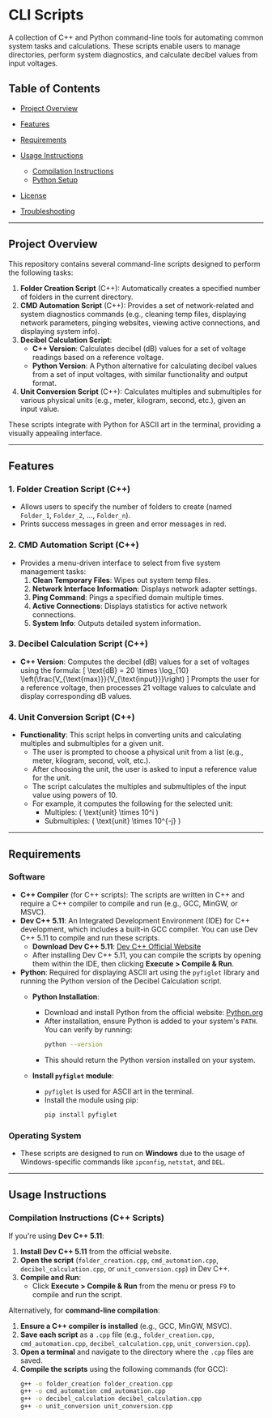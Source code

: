 # CLI Scripts

A collection of C++ and Python command-line tools for automating common system tasks and calculations. These scripts enable users to manage directories, perform system diagnostics, and calculate decibel values from input voltages.

## Table of Contents

- [Project Overview](#project-overview)
- [Features](#features)
- [Requirements](#requirements)
- [Usage Instructions](#usage-instructions)
  - [Compilation Instructions](#compilation-instructions)
  - [Python Setup](#python-setup)
  
- [License](#license)
- [Troubleshooting](#troubleshooting)

---

## Project Overview

This repository contains several command-line scripts designed to perform the following tasks:

1. **Folder Creation Script** (C++): Automatically creates a specified number of folders in the current directory.
2. **CMD Automation Script** (C++): Provides a set of network-related and system diagnostics commands (e.g., cleaning temp files, displaying network parameters, pinging websites, viewing active connections, and displaying system info).
3. **Decibel Calculation Script**:
   - **C++ Version**: Calculates decibel (dB) values for a set of voltage readings based on a reference voltage.
   - **Python Version**: A Python alternative for calculating decibel values from a set of input voltages, with similar functionality and output format.
4. **Unit Conversion Script** (C++): Calculates multiples and submultiples for various physical units (e.g., meter, kilogram, second, etc.), given an input value.

These scripts integrate with Python for ASCII art in the terminal, providing a visually appealing interface.

---

## Features

### 1. Folder Creation Script (C++)
- Allows users to specify the number of folders to create (named `Folder_1`, `Folder_2`, ..., `Folder_n`).
- Prints success messages in green and error messages in red.

### 2. CMD Automation Script (C++)
- Provides a menu-driven interface to select from five system management tasks:
  1. **Clean Temporary Files**: Wipes out system temp files.
  2. **Network Interface Information**: Displays network adapter settings.
  3. **Ping Command**: Pings a specified domain multiple times.
  4. **Active Connections**: Displays statistics for active network connections.
  5. **System Info**: Outputs detailed system information.

### 3. Decibel Calculation Script (C++)
- **C++ Version**: Computes the decibel (dB) values for a set of voltages using the formula:
  \[
  \text{dB} = 20 \times \log_{10} \left(\frac{V_{\text{max}}}{V_{\text{input}}}\right)
  \]
  Prompts the user for a reference voltage, then processes 21 voltage values to calculate and display corresponding dB values.

### 4. Unit Conversion Script (C++)
- **Functionality**: This script helps in converting units and calculating multiples and submultiples for a given unit.
  - The user is prompted to choose a physical unit from a list (e.g., meter, kilogram, second, volt, etc.).
  - After choosing the unit, the user is asked to input a reference value for the unit.
  - The script calculates the multiples and submultiples of the input value using powers of 10.
  - For example, it computes the following for the selected unit:
    - Multiples: \( \text{unit} \times 10^i \)
    - Submultiples: \( \text{unit} \times 10^{-j} \)

---

## Requirements

### Software
- **C++ Compiler** (for C++ scripts): The scripts are written in C++ and require a C++ compiler to compile and run (e.g., GCC, MinGW, or MSVC).
- **Dev C++ 5.11**: An Integrated Development Environment (IDE) for C++ development, which includes a built-in GCC compiler. You can use Dev C++ 5.11 to compile and run these scripts.
  - **Download Dev C++ 5.11**: [Dev C++ Official Website](https://www.bloodshed.net/devcpp.html)
  - After installing Dev C++ 5.11, you can compile the scripts by opening them within the IDE, then clicking **Execute > Compile & Run**.
- **Python**: Required for displaying ASCII art using the `pyfiglet` library and running the Python version of the Decibel Calculation script.
  - **Python Installation**:
    - Download and install Python from the official website: [Python.org](https://www.python.org/downloads/)
    - After installation, ensure Python is added to your system's `PATH`. You can verify by running:
      ```bash
      python --version
      ```
    - This should return the Python version installed on your system.

  - **Install `pyfiglet` module**:
    - `pyfiglet` is used for ASCII art in the terminal.
    - Install the module using pip:
      ```bash
      pip install pyfiglet
      ```

### Operating System
- These scripts are designed to run on **Windows** due to the usage of Windows-specific commands like `ipconfig`, `netstat`, and `DEL`.

---

## Usage Instructions

### Compilation Instructions (C++ Scripts)

If you're using **Dev C++ 5.11**:
1. **Install Dev C++ 5.11** from the official website.
2. **Open the script** (`folder_creation.cpp`, `cmd_automation.cpp`, `decibel_calculation.cpp`, or `unit_conversion.cpp`) in Dev C++.
3. **Compile and Run**:
   - Click **Execute > Compile & Run** from the menu or press `F9` to compile and run the script.

Alternatively, for **command-line compilation**:
1. **Ensure a C++ compiler is installed** (e.g., GCC, MinGW, MSVC).
2. **Save each script** as a `.cpp` file (e.g., `folder_creation.cpp`, `cmd_automation.cpp`, `decibel_calculation.cpp`, `unit_conversion.cpp`).
3. **Open a terminal** and navigate to the directory where the `.cpp` files are saved.
4. **Compile the scripts** using the following commands (for GCC):
   ```bash
   g++ -o folder_creation folder_creation.cpp
   g++ -o cmd_automation cmd_automation.cpp
   g++ -o decibel_calculation decibel_calculation.cpp
   g++ -o unit_conversion unit_conversion.cpp

